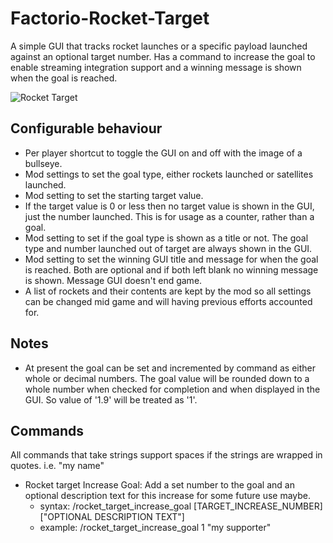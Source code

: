 # Factorio-Rocket-Target

A simple GUI that tracks rocket launches or a specific payload launched against an optional target number. Has a command to increase the goal to enable streaming integration support and a winning message is shown when the goal is reached.

![Rocket Target](https://thumbs.gfycat.com/UglyPlumpHagfish-size_restricted.gif)

Configurable behaviour
------------------

 - Per player shortcut to toggle the GUI on and off with the image of a bullseye.
 - Mod settings to set the goal type, either rockets launched or satellites launched.
 - Mod setting to set the starting target value.
 - If the target value is 0 or less then no target value is shown in the GUI, just the number launched. This is for usage as a counter, rather than a goal.
 - Mod setting to set if the goal type is shown as a title or not. The goal type and number launched out of target are always shown in the GUI.
 - Mod setting to set the winning GUI title and message for when the goal is reached. Both are optional and if both left blank no winning message is shown. Message GUI doesn't end game.
 - A list of rockets and their contents are kept by the mod so all settings can be changed mid game and will having previous efforts accounted for.


Notes
-------

- At present the goal can be set and incremented by command as either whole or decimal numbers. The goal value will be rounded down to a whole number when checked for completion and when displayed in the GUI. So value of '1.9' will be treated as '1'.


Commands
----------
All commands that take strings support spaces if the strings are wrapped in quotes. i.e. "my name"


- Rocket target Increase Goal: Add a set number to the goal and an optional description text for this increase for some future use maybe.
   - syntax: /rocket_target_increase_goal [TARGET_INCREASE_NUMBER] ["OPTIONAL DESCRIPTION TEXT"]
   - example: /rocket_target_increase_goal 1 "my supporter"